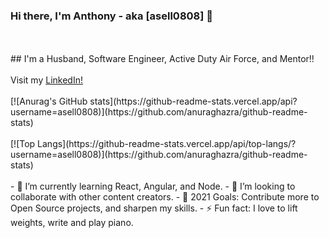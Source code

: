 ### Hi there, I'm Anthony - aka [asell0808] 👋
<br />
<br />
## I'm a Husband, Software Engineer, Active Duty Air Force, and Mentor!!
<br />
<br />
Visit my <a href="www.linkedin.com/in/anthony-sellers-027b69111">LinkedIn!</a>
<br />
<br />
[![Anurag's GitHub stats](https://github-readme-stats.vercel.app/api?username=asell0808)](https://github.com/anuraghazra/github-readme-stats)
<br />
<br />
[![Top Langs](https://github-readme-stats.vercel.app/api/top-langs/?username=asell0808)](https://github.com/anuraghazra/github-readme-stats)
<br />
<br />
- 🌱 I’m currently learning React, Angular, and Node.
- 👯 I’m looking to collaborate with other content creators.
- 🥅 2021 Goals: Contribute more to Open Source projects, and sharpen my skills.
- ⚡ Fun fact: I love to lift weights, write and play piano.

